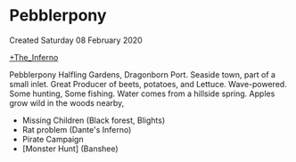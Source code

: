 # Pebblerpony
Created Saturday 08 February 2020

[+The_Inferno](./Pebblerpony/The_Inferno.markdown)

Pebblerpony 
Halfling Gardens, Dragonborn Port. Seaside town, part of a small inlet. Great Producer of beets, potatoes, and Lettuce. Wave-powered. Some hunting, Some fishing. Water comes from a hillside spring. Apples grow wild in the woods nearby,
- Missing Children (Black forest, Blights)
- Rat problem (Dante's Inferno)
- Pirate Campaign
- [Monster Hunt] (Banshee)
 

